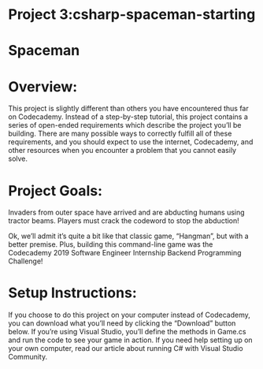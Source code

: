 # Project 3:csharp-spaceman-starting

# Spaceman

# Overview:

This project is slightly different than others you have encountered thus far on Codecademy. Instead of a step-by-step tutorial, this project contains a series of open-ended requirements which describe the project you’ll be building. There are many possible ways to correctly fulfill all of these requirements, and you should expect to use the internet, Codecademy, and other resources when you encounter a problem that you cannot easily solve.

# Project Goals:

Invaders from outer space have arrived and are abducting humans using tractor beams. Players must crack the codeword to stop the abduction!

Ok, we’ll admit it’s quite a bit like that classic game, “Hangman”, but with a better premise. Plus, building this command-line game was the Codecademy 2019 Software Engineer Internship Backend Programming Challenge!

# Setup Instructions:

If you choose to do this project on your computer instead of Codecademy, you can download what you’ll need by clicking the “Download” button below. If you’re using Visual Studio, you’ll define the methods in Game.cs and run the code to see your game in action. If you need help setting up on your own computer, read our article about running C# with Visual Studio Community.
